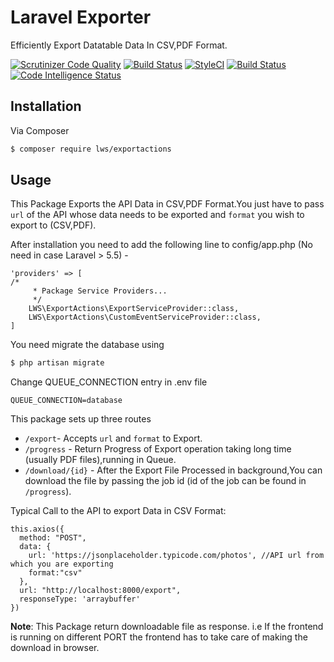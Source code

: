 # Laravel Exporter

Efficiently Export Datatable Data In CSV,PDF Format.

[![Scrutinizer Code Quality](https://scrutinizer-ci.com/g/ladybirdweb/laravel-exporter/badges/quality-score.png?b=master)](https://scrutinizer-ci.com/g/ladybirdweb/laravel-exporter/?branch=master)
[![Build Status](https://scrutinizer-ci.com/g/ladybirdweb/laravel-exporter/badges/build.png?b=master)](https://scrutinizer-ci.com/g/ladybirdweb/laravel-exporter/build-status/master)
[![StyleCI](https://github.styleci.io/repos/196688771/shield?branch=master)](https://github.styleci.io/repos/196688771)
[![Build Status](https://travis-ci.org/ladybirdweb/laravel-exporter.svg?branch=master)](https://travis-ci.org/ladybirdweb/laravel-exporter)
[![Code Intelligence Status](https://scrutinizer-ci.com/g/ladybirdweb/laravel-exporter/badges/code-intelligence.svg?b=master)](https://scrutinizer-ci.com/code-intelligence)

## Installation

Via Composer

``` bash
$ composer require lws/exportactions
```

## Usage

This Package Exports the API Data in CSV,PDF Format.You just have to pass ```url``` of the API whose data needs to be exported and ```format``` you wish to export to (CSV,PDF).

After installation you need to add the following line to config/app.php (No need in case Laravel > 5.5) -

```
'providers' => [
/*
     * Package Service Providers...
     */
    LWS\ExportActions\ExportServiceProvider::class,
    LWS\ExportActions\CustomEventServiceProvider::class,
]
```

You need migrate the database using

``` bash
$ php artisan migrate
```

Change QUEUE_CONNECTION entry in .env file

```
QUEUE_CONNECTION=database
```


This package sets up three routes
* ```/export```- Accepts ```url``` and ```format``` to Export.
* ```/progress``` - Return Progress of Export operation taking long time (usually PDF files),running in Queue.
* ```/download/{id}``` - After the Export File Processed in background,You can download the file by passing the job id (id of the job can be found in ```/progress```).

Typical Call to the API to export Data in CSV Format:

```
this.axios({
  method: "POST",
  data: {
    url: 'https://jsonplaceholder.typicode.com/photos', //API url from which you are exporting
    format:"csv"
  },
  url: "http://localhost:8000/export", 
  responseType: 'arraybuffer'
})
```
__**Note**__: This Package return downloadable file as response. i.e If the frontend is running on different PORT the frontend has to take care of making the download in browser.

